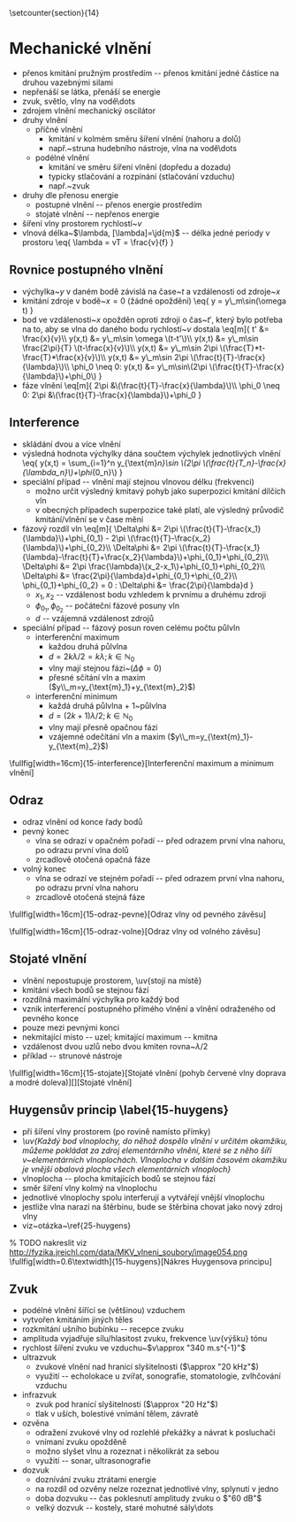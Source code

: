 \setcounter{section}{14}

# Mechanické vlnění
- přenos kmitání pružným prostředím -- přenos kmitání jedné částice na druhou vazebnými silami
- nepřenáší se látka, přenáší se energie
- zvuk, světlo, vlny na vodě\dots
- zdrojem vlnění mechanický oscilátor
- druhy vlnění
	- příčné vlnění
		- kmitání v kolmém směru šíření vlnění (nahoru a dolů)
		- např.~struna hudebního nástroje, vlna na vodě\dots
	- podélné vlnění
		- kmitání ve směru šíření vlnění (dopředu a dozadu)
		- typicky stlačování a rozpínání (stlačování vzduchu)
		- např.~zvuk
- druhy dle přenosu energie
	- postupné vlnění -- přenos energie prostředím
	- stojaté vlnění -- nepřenos energie
- šíření vlny prostorem rychlostí~$v$
- vlnová délka~$\lambda, [\lambda]=\jd{m}$ -- délka jedné periody v prostoru
	\eq{
		\lambda = vT = \frac{v}{f}
	}

## Rovnice postupného vlnění
- výchylka~$y$ v daném bodě závislá na čase~$t$ a vzdálenosti od zdroje~$x$
- kmitání zdroje v bodě~$x=0$ (žádné opoždění)
	\eq{
		y = y\\_m\sin(\omega t)
	}
- bod ve vzdálenosti~$x$ opožděn oproti zdroji o čas~$t'$, který bylo potřeba na to, aby se vlna do daného bodu rychlostí~$v$ dostala
	\eq[m]{
		t' &= \frac{x}{v}\\\\
		y(x,t) &= y\\_m\sin \omega \\(t-t'\\)\\\\
		y(x,t) &= y\\_m\sin \frac{2\pi}{T} \\(t-\frac{x}{v}\\)\\\\
		y(x,t) &= y\\_m\sin 2\pi \\(\frac{T}\*t-\frac{T}*\frac{x}{v}\\)\\\\
		y(x,t) &= y\\_m\sin 2\pi \\(\frac{t}{T}-\frac{x}{\lambda}\\)\\\\
		\phi_0 \neq 0: y(x,t) &= y\\_m\sin\\(2\pi \\(\frac{t}{T}-\frac{x}{\lambda}\\)+\phi_0\\)
	}
- fáze vlnění
	\eq[m]{
		2\pi &\\(\frac{t}{T}-\frac{x}{\lambda}\\)\\\\
		\phi_0 \neq 0: 2\pi &\\(\frac{t}{T}-\frac{x}{\lambda}\\)+\phi_0
	}

## Interference
- skládání dvou a více vlnění
- výsledná hodnota výchylky dána součtem výchylek jednotlivých vlnění
	\eq{
		y(x,t) = \sum_{i=1}^n y_{\text{m}_n}\sin \\(2\pi \\(\frac{t}{T_n}-\frac{x}{\lambda_n}\\)+\phi_{0_n}\\)
	}
- speciální případ -- vlnění mají stejnou vlnovou délku (frekvenci)
	- možno určit výsledný kmitavý pohyb jako superpozici kmitání dílčích vln
	- v obecných případech superpozice také platí, ale výsledný průvodič kmitání/vlnění se v čase mění
- fázový rozdíl vln
	\eq[m]{
		\Delta\phi &= 2\pi \\(\frac{t}{T}-\frac{x_1}{\lambda}\\)+\phi_{0_1} - 2\pi \\(\frac{t}{T}-\frac{x_2}{\lambda}\\)+\phi_{0_2}\\\\
		\Delta\phi &= 2\pi \\(\frac{t}{T}-\frac{x_1}{\lambda}-\frac{t}{T}+\frac{x_2}{\lambda}\\)+\phi_{0_1}+\phi_{0_2}\\\\
		\Delta\phi &= 2\pi \frac{\lambda}\\(x_2-x_1\\)+\phi_{0_1}+\phi_{0_2}\\\\
		\Delta\phi &= \frac{2\pi}{\lambda}d+\phi_{0_1}+\phi_{0_2}\\\\
		\phi_{0_1}+\phi_{0_2} = 0 : \Delta\phi &= \frac{2\pi}{\lambda}d
	}
	- $x_1, x_2$ -- vzdálenost bodu vzhledem k prvnímu a druhému zdroji
	- $\phi_{0_1},\phi_{0_2}$ -- počáteční fázové posuny vln
	- $d$ -- vzájemná vzdálenost zdrojů
- speciální případ -- fázový posun roven celému počtu půlvln
	- interferenční maximum
		- každou druhá půlvlna
		- $d = 2k\lambda/2 = k\lambda; k\in \mathbb{N}_0$
		- vlny mají stejnou fázi~($\Delta \phi=0$)
		- přesné sčítání vln a maxim ($y\\_m=y_{\text{m}_1}+y_{\text{m}_2}$)
	- interferenční minimum
		- každá druhá půlvlna + 1~půlvlna
		- $d=(2k+1)\lambda/2; k\in \mathbb{N}_0$
		- vlny mají přesně opačnou fázi
		- vzájemné odečítání vln a maxim ($y\\_m=y_{\text{m}_1}-y_{\text{m}_2}$)

\fullfig[width=16cm]{15-interference}[Interferenční maximum a minimum vlnění]

## Odraz
- odraz vlnění od konce řady bodů
- pevný konec
	- vlna se odrazí v opačném pořadí -- před odrazem první vlna nahoru, po odrazu první vlna dolů
	- zrcadlově otočená opačná fáze
- volný konec
	- vlna se odrazí ve stejném pořadí -- před odrazem první vlna nahoru, po odrazu první vlna nahoru
	- zrcadlově otočená stejná fáze

\fullfig[width=16cm]{15-odraz-pevne}[Odraz vlny od pevného závěsu]

\fullfig[width=16cm]{15-odraz-volne}[Odraz vlny od volného závěsu]

## Stojaté vlnění
- vlnění nepostupuje prostorem, \uv{stojí na místě}
- kmitání všech bodů se stejnou fází
- rozdílná maximální výchylka pro každý bod
- vznik interferencí postupného přímého vlnění a vlnění odraženého od pevného konce
- pouze mezi pevnými konci
- nekmitající místo -- uzel; kmitající maximum -- kmitna
- vzdálenost dvou uzlů nebo dvou kmiten rovna~$\lambda/2$
- příklad -- strunové nástroje

\fullfig[width=16cm]{15-stojate}[Stojaté vlnění (pohyb červené vlny doprava a modré doleva)][][Stojaté vlnění]

## Huygensův princip \label{15-huygens}
- při šíření vlny prostorem (po rovině namísto přímky)
- *\uv{Každý bod vlnoplochy, do něhož dospělo vlnění v určitém okamžiku, můžeme
	pokládat za zdroj elementárního vlnění, které se z něho šíří
	v~elementárních vlnoplochách. Vlnoplocha v dalším časovém okamžiku je
	vnější obalová plocha všech elementárních vlnoploch}*
- vlnoplocha -- plocha kmitajících bodů se stejnou fází
- směr šíření vlny kolmý na vlnoplochu
- jednotlivé vlnoplochy spolu interferují a vytvářejí vnější vlnoplochu
- jestliže vlna narazí na štěrbinu, bude se štěrbina chovat jako nový zdroj vlny
- viz~otázka~\ref{25-huygens}

% TODO nakreslit viz http://fyzika.jreichl.com/data/MKV_vlneni_soubory/image054.png
\fullfig[width=0.6\textwidth]{15-huygens}[Nákres Huygensova principu]

## Zvuk
- podélné vlnění šířící se (většinou) vzduchem
- vytvořen kmitáním jiných těles
- rozkmitání ušního bubínku -- recepce zvuku
- amplituda vyjadřuje sílu/hlasitost zvuku, frekvence \uv{výšku} tónu
- rychlost šíření zvuku ve vzduchu~$v\approx "340 m.s^{-1}"$
- ultrazvuk
	- zvukové vlnění nad hranicí slyšitelnosti ($\approx "20 kHz"$)
	- využití -- echolokace u zvířat, sonografie, stomatologie, zvlhčování vzduchu
- infrazvuk
	- zvuk pod hranicí slyšitelnosti ($\approx "20 Hz"$)
	- tlak v uších, bolestivé vnímání tělem, závratě
- ozvěna 
	- odražení zvukové vlny od rozlehlé překážky a návrat k posluchači
	- vnímaní zvuku opožděně
	- možno slyšet vlnu a rozeznat i několikrát za sebou
	- využití -- sonar, ultrasonografie
- dozvuk
	- doznívání zvuku ztrátami energie
	- na rozdíl od ozvěny nelze rozeznat jednotlivé vlny, splynutí v jedno
	- doba dozvuku -- čas poklesnutí amplitudy zvuku o $"60 dB"$
	- velký dozvuk -- kostely, staré mohutné sály\dots
